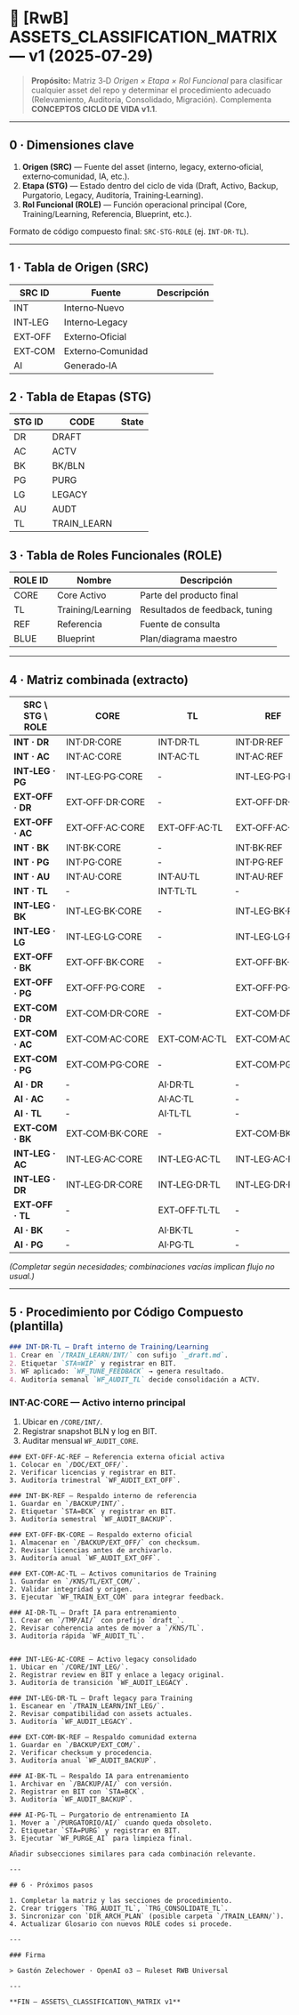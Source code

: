 # 🧮 [RwB] ASSETS\_CLASSIFICATION\_MATRIX — v1 (2025‑07‑29)

> **Propósito:** Matriz 3‑D *Origen × Etapa × Rol Funcional* para clasificar cualquier asset del repo y determinar el procedimiento adecuado (Relevamiento, Auditoría, Consolidado, Migración). Complementa **CONCEPTOS CICLO DE VIDA v1.1**.

---

## 0 · Dimensiones clave

1. **Origen (SRC)** — Fuente del asset (interno, legacy, externo‑oficial, externo‑comunidad, IA, etc.).
2. **Etapa (STG)** — Estado dentro del ciclo de vida (Draft, Activo, Backup, Purgatorio, Legacy, Auditoría, Training‑Learning).
3. **Rol Funcional (ROLE)** — Función operacional principal (Core, Training/Learning, Referencia, Blueprint, etc.).

Formato de código compuesto final: `SRC·STG·ROLE` (ej. `INT·DR·TL`).

---

## 1 · Tabla de Origen (SRC)

| SRC ID  | Fuente            | Descripción |
| ------- | ----------------- | ----------- |
| INT     | Interno‑Nuevo     |             |
| INT‑LEG | Interno‑Legacy    |             |
| EXT‑OFF | Externo‑Oficial   |             |
| EXT‑COM | Externo‑Comunidad |             |
| AI      | Generado‑IA       |             |

## 2 · Tabla de Etapas (STG)

| STG ID | CODE         | State |
| ------ | ------------ | ----- |
| DR     | DRAFT        |       |
| AC     | ACTV         |       |
| BK     | BK/BLN       |       |
| PG     | PURG         |       |
| LG     | LEGACY       |       |
| AU     | AUDT         |       |
| TL     | TRAIN\_LEARN |       |

## 3 · Tabla de Roles Funcionales (ROLE)

| ROLE ID | Nombre            | Descripción                    |
| ------- | ----------------- | ------------------------------ |
| CORE    | Core Activo       | Parte del producto final       |
| TL      | Training/Learning | Resultados de feedback, tuning |
| REF     | Referencia        | Fuente de consulta             |
| BLUE    | Blueprint         | Plan/diagrama maestro          |

---

## 4 · Matriz combinada (extracto)

| SRC \ STG \ ROLE | CORE            | TL        | REF            | BLUE        |
| ---------------- | --------------- | --------- | -------------- | ----------- |
| **INT · DR**     | INT·DR·CORE     | INT·DR·TL | INT·DR·REF     | INT·DR·BLUE |
| **INT · AC**     | INT·AC·CORE     | INT·AC·TL | INT·AC·REF     | INT·AC·BLUE |
| **INT‑LEG · PG** | INT‑LEG·PG·CORE | ‑         | INT‑LEG·PG·REF | ‑           |
| **EXT‑OFF · DR** | EXT‑OFF·DR·CORE | ‑         | EXT‑OFF·DR·REF | ‑           |
| **EXT‑OFF · AC** | EXT‑OFF·AC·CORE | EXT‑OFF·AC·TL | EXT‑OFF·AC·REF | EXT‑OFF·AC·BLUE |
| **INT · BK**     | INT·BK·CORE     | ‑         | INT·BK·REF     | ‑ |
| **INT · PG**     | INT·PG·CORE     | ‑         | INT·PG·REF     | ‑ |
| **INT · AU**     | INT·AU·CORE     | INT·AU·TL | INT·AU·REF     | ‑ |
| **INT · TL**     | ‑               | INT·TL·TL | ‑              | ‑ |
| **INT‑LEG · BK** | INT‑LEG·BK·CORE | ‑         | INT‑LEG·BK·REF | ‑ |
| **INT‑LEG · LG** | INT‑LEG·LG·CORE | ‑         | INT‑LEG·LG·REF | ‑ |
| **EXT‑OFF · BK** | EXT‑OFF·BK·CORE | ‑         | EXT‑OFF·BK·REF | ‑ |
| **EXT‑OFF · PG** | EXT‑OFF·PG·CORE | ‑         | EXT‑OFF·PG·REF | ‑ |
| **EXT‑COM · DR** | EXT‑COM·DR·CORE | ‑         | EXT‑COM·DR·REF | ‑ |
| **EXT‑COM · AC** | EXT‑COM·AC·CORE | EXT‑COM·AC·TL | EXT‑COM·AC·REF | EXT‑COM·AC·BLUE |
| **EXT‑COM · PG** | EXT‑COM·PG·CORE | ‑         | EXT‑COM·PG·REF | ‑ |
| **AI · DR**      | ‑               | AI·DR·TL  | ‑              | ‑ |
| **AI · AC**      | ‑               | AI·AC·TL  | ‑              | ‑ |
| **AI · TL**      | ‑               | AI·TL·TL  | ‑              | ‑ |
| **EXT‑COM · BK** | EXT‑COM·BK·CORE | ‑         | EXT‑COM·BK·REF | ‑ |
| **INT‑LEG · AC** | INT‑LEG·AC·CORE | INT‑LEG·AC·TL | INT‑LEG·AC·REF | INT‑LEG·AC·BLUE |
| **INT‑LEG · DR** | INT‑LEG·DR·CORE | INT‑LEG·DR·TL | INT‑LEG·DR·REF | INT‑LEG·DR·BLUE |
| **EXT‑OFF · TL** | ‑               | EXT‑OFF·TL·TL | ‑              | ‑ |
| **AI · BK**      | ‑               | AI·BK·TL  | ‑              | ‑ |
| **AI · PG**      | ‑               | AI·PG·TL  | ‑              | ‑ |

*(Completar según necesidades; combinaciones vacías implican flujo no usual.)*

---

## 5 · Procedimiento por Código Compuesto (plantilla)

```markdown
### INT·DR·TL — Draft interno de Training/Learning
1. Crear en `/TRAIN_LEARN/INT/` con sufijo `_draft.md`.
2. Etiquetar `STA=WIP` y registrar en BIT.
3. WF aplicado: `WF_TUNE_FEEDBACK` → genera resultado.
4. Auditoría semanal `WF_AUDIT_TL` decide consolidación a ACTV.
```

### INT·AC·CORE — Activo interno principal
1. Ubicar en `/CORE/INT/`.
2. Registrar snapshot BLN y log en BIT.
3. Auditar mensual `WF_AUDIT_CORE`.
```
### EXT‑OFF·AC·REF — Referencia externa oficial activa
1. Colocar en `/DOC/EXT_OFF/`.
2. Verificar licencias y registrar en BIT.
3. Auditoría trimestral `WF_AUDIT_EXT_OFF`.

### INT·BK·REF — Respaldo interno de referencia
1. Guardar en `/BACKUP/INT/`.
2. Etiquetar `STA=BCK` y registrar en BIT.
3. Auditoría semestral `WF_AUDIT_BACKUP`.

### EXT‑OFF·BK·CORE — Respaldo externo oficial
1. Almacenar en `/BACKUP/EXT_OFF/` con checksum.
2. Revisar licencias antes de archivarlo.
3. Auditoría anual `WF_AUDIT_EXT_OFF`.

### EXT‑COM·AC·TL — Activos comunitarios de Training
1. Guardar en `/KNS/TL/EXT_COM/`.
2. Validar integridad y origen.
3. Ejecutar `WF_TRAIN_EXT_COM` para integrar feedback.

### AI·DR·TL — Draft IA para entrenamiento
1. Crear en `/TMP/AI/` con prefijo `draft_`.
2. Revisar coherencia antes de mover a `/KNS/TL`.
3. Auditoría rápida `WF_AUDIT_TL`.


### INT‑LEG·AC·CORE — Activo legacy consolidado
1. Ubicar en `/CORE/INT_LEG/`.
2. Registrar review en BIT y enlace a legacy original.
3. Auditoría de transición `WF_AUDIT_LEGACY`.

### INT‑LEG·DR·TL — Draft legacy para Training
1. Escanear en `/TRAIN_LEARN/INT_LEG/`.
2. Revisar compatibilidad con assets actuales.
3. Auditoría `WF_AUDIT_LEGACY`.

### EXT‑COM·BK·REF — Respaldo comunidad externa
1. Guardar en `/BACKUP/EXT_COM/`.
2. Verificar checksum y procedencia.
3. Auditoría anual `WF_AUDIT_BACKUP`.

### AI·BK·TL — Respaldo IA para entrenamiento
1. Archivar en `/BACKUP/AI/` con versión.
2. Registrar en BIT con `STA=BCK`.
3. Auditoría `WF_AUDIT_BACKUP`.

### AI·PG·TL — Purgatorio de entrenamiento IA
1. Mover a `/PURGATORIO/AI/` cuando queda obsoleto.
2. Etiquetar `STA=PURG` y registrar en BIT.
3. Ejecutar `WF_PURGE_AI` para limpieza final.

Añadir subsecciones similares para cada combinación relevante.

---

## 6 · Próximos pasos

1. Completar la matriz y las secciones de procedimiento.
2. Crear triggers `TRG_AUDIT_TL`, `TRG_CONSOLIDATE_TL`.
3. Sincronizar con `DIR_ARCH_PLAN` (posible carpeta `/TRAIN_LEARN/`).
4. Actualizar Glosario con nuevos ROLE codes si procede.

---

### Firma

> Gastón Zelechower · OpenAI o3 — Ruleset RWB Universal

---

**FIN — ASSETS\_CLASSIFICATION\_MATRIX v1**

